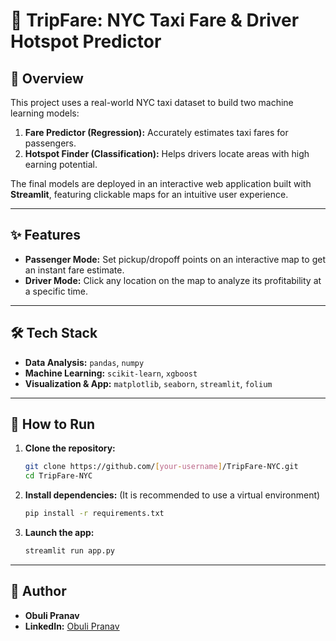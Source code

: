 # 🚕 TripFare: NYC Taxi Fare & Driver Hotspot Predictor
## 📝 Overview

This project uses a real-world NYC taxi dataset to build two machine learning models:
1.  **Fare Predictor (Regression):** Accurately estimates taxi fares for passengers.
2.  **Hotspot Finder (Classification):** Helps drivers locate areas with high earning potential.

The final models are deployed in an interactive web application built with **Streamlit**, featuring clickable maps for an intuitive user experience.

---

## ✨ Features

- **Passenger Mode:** Set pickup/dropoff points on an interactive map to get an instant fare estimate.
- **Driver Mode:** Click any location on the map to analyze its profitability at a specific time.

---

## 🛠️ Tech Stack

- **Data Analysis:** `pandas`, `numpy`
- **Machine Learning:** `scikit-learn`, `xgboost`
- **Visualization & App:** `matplotlib`, `seaborn`, `streamlit`, `folium`

---

## 🚀 How to Run

1.  **Clone the repository:**
    ```bash
    git clone https://github.com/[your-username]/TripFare-NYC.git
    cd TripFare-NYC
    ```

2.  **Install dependencies:**
    (It is recommended to use a virtual environment)
    ```bash
    pip install -r requirements.txt
    ```

3.  **Launch the app:**
    ```bash
    streamlit run app.py
    ```

---

## 👤 Author

- **Obuli Pranav**
- **LinkedIn:** [Obuli Pranav](https://www.linkedin.com/in/obuli-pranav-d-566860254/)
